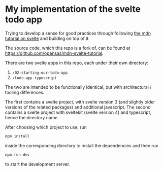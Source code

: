 # My implementation of the svelte todo app

Trying to develop a sense for good practices through following [the mdn tutorial on svelte](https://developer.mozilla.org/en-US/docs/Learn/Tools_and_testing/Client-side_JavaScript_frameworks/Svelte_getting_started) and building on top of it.

The source code, which this repo is a fork of, can be found at <https://github.com/opensas/mdn-svelte-tutorial>.

There are two svelte apps in this repo, each under their own directory:

1. `/02-starting-our-todo-app`
2. `/todo-app-typescript`

The two are intended to be functionally identical, but with architectural / tooling differences.

The first contains a svelte project, with svelte version 3 (and slightly older versions of the related packages) and additional javascript. The second contains a svelte project with sveltekit (svelte version 4) and typescript, hence the directory name.

After choosing which project to use, run

```bash
npm install
```

inside the corresponding directory to install the dependencies and then run

```bash
npm run dev
```

to start the development server.
